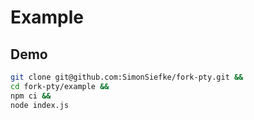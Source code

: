 # Example

## Demo

```sh
git clone git@github.com:SimonSiefke/fork-pty.git &&
cd fork-pty/example &&
npm ci &&
node index.js
```
